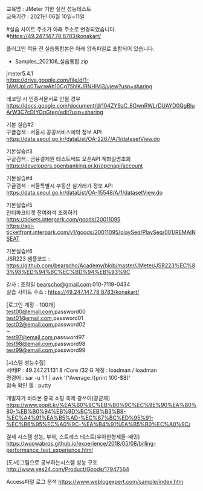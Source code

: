 교육명 : JMeter 기반 실전 성능테스트  
교육기간 : 2021년 06월 10일~11일

#실습 사이트 주소가 아래 주소로 변경되었습니다.  
#https://49.247.147.78:8783/konakart/  
  
  
플러그인 적용 전 실습통합본은 아래 압축파일로 포함되어 있습니다.     
- Samples_202106_실습통합.zip   
   
  
    
jmeter5.4.1  
https://drive.google.com/file/d/1-1AMUpLo0TwcwAh10Cg75hlKJRNHIVi3/view?usp=sharing

레코딩 시 인증서문서로 안될 경우  
https://docs.google.com/document/d/104ZY9aC_8GwnRWLrDUAYD0QgBluArW3C7cDIYOqGteg/edit?usp=sharing
  
  


기본 실습#2  
구글검색 : 서울시 공공서비스예약 정보 API  
https://data.seoul.go.kr/dataList/OA-2267/A/1/datasetView.do  
  
기본실습#3  
구글검색 : 금융결제원 테스트베드 오픈API 계좌실명조회  
https://developers.openbanking.or.kr/openapi/account  
  
기본실습#4   
구글검색 : 서울특별시 부동산 실거래가 정보 API  
https://data.seoul.go.kr/dataList/OA-15548/A/1/datasetView.do  
  
기본실습#5  
인터파크티켓 잔여좌석 조회하기  
https://tickets.interpark.com/goods/20011095   
https://api-ticketfront.interpark.com/v1/goods/20011095/playSeq/PlaySeq/001/REMAINSEAT
  
  
기본실습#6  
JSR223 샘플코드 : https://github.com/bearscho/Academy/blob/master/JMeter/JSR223%EC%83%98%ED%94%8C%EC%BD%94%EB%93%9C  
  
강사 : 조정일 bearscho@gmail.com 010-7119-0434  
실습 사이트 주소 : https://49.247.147.78:8783/konakart/
  
[로그인 계정 - 100개]  
test00@email.com,password00  
test01@email.com,password01  
test02@email.com,password02  
~  
test97@email.com,password97  
test98@email.com,password98  
test99@email.com,password99  
  
[시스템 성능수집]  
서버IP : 49.247.21.131 8 rCore /32 G 계정 : loadman / loadman  
명령어 : sar -u 1 1 | awk '/^Average:/{print 100-$8}'  
접속 확인 툴 : putty  




개발자가 바라본 중국 쇼핑 축제 쐉쓰이(광군제)  
https://www.popit.kr/%EA%B0%9C%EB%B0%9C%EC%9E%90%EA%B0%80-%EB%B0%94%EB%9D%BC%EB%B3%B8-%EC%A4%91%EA%B5%AD-%EC%87%BC%ED%95%91-%EC%B6%95%EC%A0%9C-%EA%B4%91%EA%B5%B0%EC%A0%9C/
 
결제 시스템 성능, 부하, 스트레스 테스트(우아한형제들-배민)
https://woowabros.github.io/experience/2018/05/08/billing-performance_test_experience.html
  
(도서)그림으로 공부하는시스템 성능 구조   
http://www.yes24.com/Product/Goods/17947564  
  
Access파일 로그 분석
https://www.weblogexpert.com/sample/index.htm
